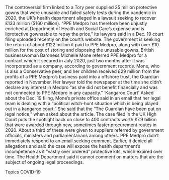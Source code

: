 The controversial firm linked to a Tory peer supplied 25 million protective gowns that were unusable and failed safety tests during the pandemic in 2020, the UK’s health department alleged in a lawsuit seeking to recover £133 million ($160 million).
“PPE Medpro has therefore been unjustly enriched at Department of Health and Social Care’s expense and is liprotective gownsable to repay the price,” its lawyers said in a Dec. 19 court filing uploaded recently on the court’s website. The government is seeking the return of about £122 million it paid to PPE Medpro, along with over £10 million for the cost of storing and disposing the unusable gowns.
British businesswoman Baroness Michelle Mone referred PPE Medpro for a contract which it secured in July 2020, just two months after it was incorporated as a company, according to government records.
Mone, who is also a Conservative peer, and her children received £29 million from the profits of a PPE Medpro’s business paid into a offshore trust, the Guardian reported in November. Her lawyer told the newspaper at the time she didn’t declare any interest in Medpro “as she did not benefit financially and was not connected to PPE Medpro in any capacity.”
‘Kangaroo Court’
Asked about the Dec. 19 filing, Mone’s private office said in an email that her legal team is dealing with a “political witch-hunt situation which is being played out in a kangaroo court.” She said that the “The Guardian have been put on legal notice,” when asked about the article.
The case filed in the UK High Court puts the spotlight back on close to 400 contracts worth £7.9 billion that were awarded through new, sometimes faster procurement routes in 2020. About a third of these were given to suppliers referred by government officials, ministers and parliamentarians among others.
PPE Medpro didn’t immediately respond to an email seeking comment. Earlier, it denied all allegations and said the case will expose the health department’s incompetence as it “vastly over ordered” protective kits, which expired over time.
The Health Department said it cannot comment on matters that are the subject of ongoing legal proceedings.

Topics
COVID-19
